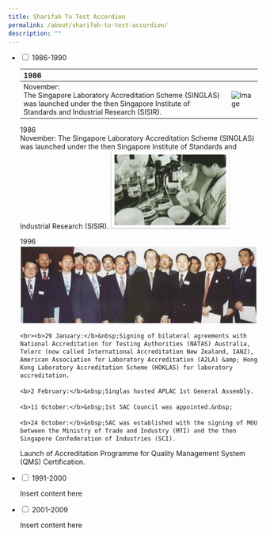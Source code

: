 ```yaml
---
title: Sharifah To Test Accordion
permalink: /about/sharifah-to-test-accordion/
description: ""
---
```

<ul class="jekyllcodex_accordion">  
  
<li><input type="checkbox" id="accordion1">  
<label for="accordion1">1986-1990</label><div>  
	<table><thead><tr><th>1986</th><th></th></tr></thead><tbody><tr><td>November:<br> The Singapore Laboratory Accreditation Scheme (SINGLAS) was launched under the then Singapore Institute of Standards and Industrial Research (SISIR).</td><td><img height="287" width="436" alt="Image" src="https://d33wubrfki0l68.cloudfront.net/163c2b73c0170778999150b622b622cd1d8299e5/efab9/images/about/milestone/sac-milestone-1986-11.jpg"></td></tr></tbody></table>
	
<p>1986
	<br>November: The Singapore Laboratory Accreditation Scheme (SINGLAS) was launched under the then Singapore Institute of Standards and Industrial Research (SISIR).

<img src="/images/about/milestone/sac-milestone-1986-11.jpg" style="width:50%">
</p> 
<p>1996

<img src="/images/about/milestone/sac-milestone-1996-10-11.jpg">
	
	<br><b>29 January:</b>&nbsp;Signing of bilateral agreements with National Accreditation for Testing Authorities (NATAS) Australia, Telerc (now called International Accreditation New Zealand, IANZ), American Association for Laboratory Accreditation (A2LA) &amp; Hong Kong Laboratory Accreditation Scheme (HOKLAS) for laboratory accreditation.

	<b>2 February:</b>&nbsp;Singlas hosted APLAC 1st General Assembly.

	<b>11 October:</b>&nbsp;1st SAC Council was appointed.&nbsp;

	<b>24 October:</b>&nbsp;SAC was established with the signing of MOU between the Ministry of Trade and Industry (MTI) and the then Singapore Confederation of Industries (SCI).

Launch of Accreditation Programme for Quality Management System (QMS) Certification.
	

</p>
</div></li>  
  
<li><input type="checkbox" id="accordion2">  
<label for="accordion2">1991-2000</label><div>  
<p>Insert content here</p>  
</div></li>  
  
<li><input type="checkbox" id="accordion3">  
<label for="accordion3">2001-2009</label><div>  
<p>Insert content here</p>  
</div></li>  
  
</ul>